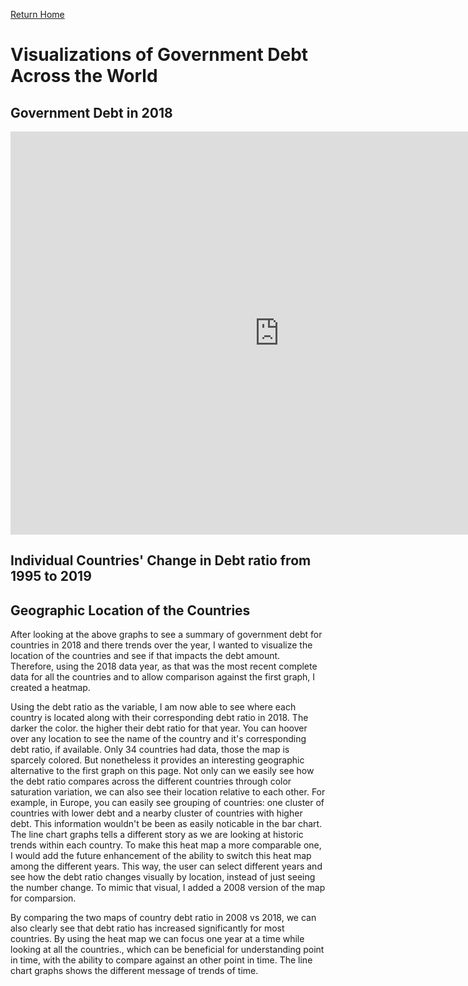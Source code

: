 [Return Home](/README.md)
# Visualizations of Government Debt Across the World 

## Government Debt in 2018
<iframe src="https://data.oecd.org/chart/61IP" width="860" height="645" style="border: 0" mozallowfullscreen="true" webkitallowfullscreen="true" allowfullscreen="true"><a href="https://data.oecd.org/chart/61IP" target="_blank">OECD Chart: General government debt, Total, % of GDP, Annual, 2018</a></iframe>


## Individual Countries' Change in Debt ratio from 1995 to 2019

<div class="flourish-embed flourish-chart" data-src="visualisation/3180907" data-url="https://flo.uri.sh/visualisation/3180907/embed"><script src="https://public.flourish.studio/resources/embed.js"></script></div>

## Geographic Location of the Countries 
After looking at the above graphs to see a summary of government debt for countries in 2018 and there trends over the year, I wanted to visualize the location of the countries and see if that impacts the debt amount. Therefore, using the 2018 data year, as that was the most recent complete data for all the countries and to allow comparison against the first graph, I created a heatmap. 

Using the debt ratio as the variable, I am now able to see where each country is located along with their corresponding debt ratio in 2018. The darker the color. the higher their debt ratio for that year. You can hoover over any location to see the name of the country and it's corresponding debt ratio, if available. Only 34 countries had data, those the map is sparcely colored. But nonetheless it provides an interesting geographic alternative to the first graph on this page. Not only can we easily see how the debt ratio compares across the different countries through color saturation variation, we can also see their location relative to each other. For example, in Europe, you can easily see grouping of countries: one cluster of countries with lower debt and a nearby cluster of countries with higher debt. This information wouldn't be been as easily noticable in the bar chart. The line chart graphs tells a different story as we are looking at historic trends within each country. To make this heat map a more comparable one, I would add the future enhancement of the ability to switch this heat map among the different years. This way, the user can select different years and see how the debt ratio changes visually by location, instead of just seeing the number change. To mimic that visual, I added a 2008 version of the map for comparsion. 

<div class="flourish-embed flourish-map" data-src="visualisation/3190075" data-url="https://flo.uri.sh/visualisation/3190075/embed"><script src="https://public.flourish.studio/resources/embed.js"></script></div>

<div class="flourish-embed flourish-map" data-src="visualisation/3191405" data-url="https://flo.uri.sh/visualisation/3191405/embed"><script src="https://public.flourish.studio/resources/embed.js"></script></div>

By comparing the two maps of country debt ratio in 2008 vs 2018, we can also clearly see that debt ratio has increased significantly for most countries. 
By using the heat map we can focus one year at a time while looking at all the countries., which can be beneficial for understanding point in time, with the ability to compare against an other point in time. The line chart graphs shows the different message of trends of time. 
